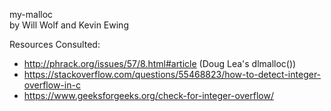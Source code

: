 my-malloc  
by Will Wolf and Kevin Ewing

Resources Consulted:
- http://phrack.org/issues/57/8.html#article (Doug Lea's dlmalloc())
- https://stackoverflow.com/questions/55468823/how-to-detect-integer-overflow-in-c
- https://www.geeksforgeeks.org/check-for-integer-overflow/
